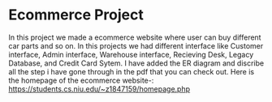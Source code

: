 # Ecommerce Project
In this project we made a ecommerce website where user can buy different car parts and so on. In this projects we had different interface like Customer interface, Admin interface, Warehouse interface,
Recieving Desk, Legacy Database, and Credit Card Sytem.
I have added the ER diagram and discribe all the step i have gone through in the pdf that you can check out. 
Here is the homepage of the ecommerce website-: https://students.cs.niu.edu/~z1847159/homepage.php

